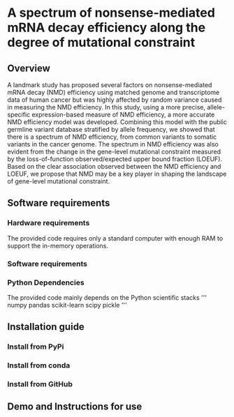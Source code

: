 # A spectrum of nonsense-mediated mRNA decay efficiency along the degree of mutational constraint

## Overview
A landmark study has proposed several factors on nonsense-mediated mRNA decay (NMD) efficiency using matched genome and transcriptome data of human cancer but was highly affected by random variance caused in measuring the NMD efficiency. In this study, using a more precise, allele-specific expression-based measure of NMD efficiency, a more accurate NMD efficiency model was developed. Combining this model with the public germline variant database stratified by allele frequency, we showed that there is a spectrum of NMD efficiency, from common variants to somatic variants in the cancer genome. The spectrum in NMD efficiency was also evident from the change in the gene-level mutational constraint measured by the loss-of-function observed/expected upper bound fraction (LOEUF). Based on the clear association observed between the NMD efficiency and LOEUF, we propose that NMD may be a key player in shaping the landscape of gene-level mutational constraint.

## Software requirements

### Hardware requirements
The provided code requires only a standard computer with enough RAM to support the in-memory operations.

### Software requirements
### Python Dependencies
The provided code mainly depends on the Python scientific stacks
'''
numpy 
pandas
scikit-learn
scipy
pickle
'''

## Installation guide
### Install from PyPi
### Install from conda
### Install from GitHub


## Demo and Instructions for use
